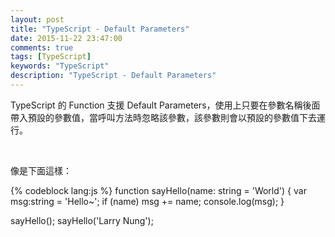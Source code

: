 ```yaml
---
layout: post
title: "TypeScript - Default Parameters"
date: 2015-11-22 23:47:00
comments: true
tags: [TypeScript]
keywords: "TypeScript"
description: "TypeScript - Default Parameters"
---
```


TypeScript 的 Function 支援 Default Parameters，使用上只要在參數名稱後面帶入預設的參數值，當呼叫方法時忽略該參數，該參數則會以預設的參數值下去運行。  

<!-- More -->

<br/>


像是下面這樣：  

{% codeblock lang:js %}
function sayHello(name: string = 'World') {
  var msg:string = 'Hello~';
  if (name)
      msg += name;
  console.log(msg);
}

sayHello();
sayHello('Larry Nung');
```
